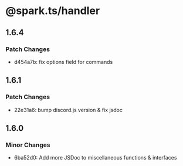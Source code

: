 # @spark.ts/handler

## 1.6.4

### Patch Changes

- d454a7b: fix options field for commands

## 1.6.1

### Patch Changes

- 22e31a6: bump discord.js version & fix jsdoc

## 1.6.0

### Minor Changes

- 6ba52d0: Add more JSDoc to miscellaneous functions & interfaces
